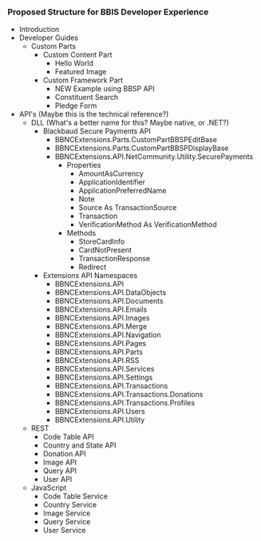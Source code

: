 ### Proposed Structure for BBIS Developer Experience

- Introduction
- Developer Guides
  - Custom Parts
    - Custom Content Part
      - Hello World
      - Featured Image
    - Custom Framework Part
      - NEW Example using BBSP API
      - Constituent Search
      - Pledge Form
- API's (Maybe this is the technical reference?)
  - DLL (What's a better name for this?  Maybe native, or .NET?)
    - Blackbaud Secure Payments API
      - BBNCExtensions.Parts.CustomPartBBSPEditBase
      - BBNCExtensions.Parts.CustomPartBBSPDisplayBase
      - BBNCExtensions.API.NetCommunity.Utility.SecurePayments
        - Properties
          - AmountAsCurrency
          - ApplicationIdentifier
          - ApplicationPreferredName
          - Note
          - Source As TransactionSource
          - Transaction
          - VerificationMethod As VerificationMethod
        - Methods
          - StoreCardInfo
          - CardNotPresent
          - TransactionResponse
          - Redirect
    - Extensions API Namespaces
      - BBNCExtensions.API
      - BBNCExtensions.API.DataObjects
      - BBNCExtensions.API.Documents
      - BBNCExtensions.API.Emails
      - BBNCExtensions.API.Images
      - BBNCExtensions.API.Merge
      - BBNCExtensions.API.Navigation
      - BBNCExtensions.API.Pages
      - BBNCExtensions.API.Parts
      - BBNCExtensions.API.RSS
      - BBNCExtensions.API.Services
      - BBNCExtensions.API.Settings
      - BBNCExtensions.API.Transactions
      - BBNCExtensions.API.Transactions.Donations
      - BBNCExtensions.API.Transactions.Profiles
      - BBNCExtensions.API.Users
      - BBNCExtensions.API.Utility
  - REST
    - Code Table API
    - Country and State API
    - Donation API
    - Image API
    - Query API
    - User API
  - JavaScript
    - Code Table Service
    - Country Service
    - Image Service
    - Query Service
    - User Service